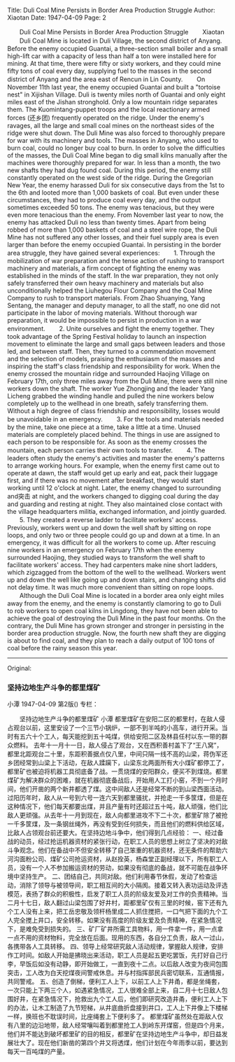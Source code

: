 Title: Duli Coal Mine Persists in Border Area Production Struggle
Author: Xiaotan
Date: 1947-04-09
Page: 2

　　Duli Coal Mine Persists in Border Area Production Struggle
　　Xiaotan
　　Duli Coal Mine is located in Duli Village, the second district of Anyang. Before the enemy occupied Guantai, a three-section small boiler and a small high-lift car with a capacity of less than half a ton were installed here for mining. At that time, there were fifty or sixty workers, and they could mine fifty tons of coal every day, supplying fuel to the masses in the second district of Anyang and the area east of Rencun in Lin County.
　　On November 11th last year, the enemy occupied Guantai and built a "tortoise nest" in Xijishan Village. Duli is twenty miles north of Guantai and only eight miles east of the Jishan stronghold. Only a low mountain ridge separates them. The Kuomintang-puppet troops and the local reactionary armed forces (还乡团) frequently operated on the ridge. Under the enemy's ravages, all the large and small coal mines on the northeast sides of the ridge were shut down. The Duli Mine was also forced to thoroughly prepare for war with its machinery and tools. The masses in Anyang, who used to burn coal, could no longer buy coal to burn. In order to solve the difficulties of the masses, the Duli Coal Mine began to dig small kilns manually after the machines were thoroughly prepared for war. In less than a month, the two new shafts they had dug found coal. During this period, the enemy still constantly operated on the west side of the ridge. During the Gregorian New Year, the enemy harassed Duli for six consecutive days from the 1st to the 6th and looted more than 1,000 baskets of coal. But even under these circumstances, they had to produce coal every day, and the output sometimes exceeded 50 tons. The enemy was tenacious, but they were even more tenacious than the enemy. From November last year to now, the enemy has attacked Duli no less than twenty times. Apart from being robbed of more than 1,000 baskets of coal and a steel wire rope, the Duli Mine has not suffered any other losses, and their fuel supply area is even larger than before the enemy occupied Guantai. In persisting in the border area struggle, they have gained several experiences:
　　1. Through the mobilization of war preparation and the tense action of rushing to transport machinery and materials, a firm concept of fighting the enemy was established in the minds of the staff. In the war preparation, they not only safely transferred their own heavy machinery and materials but also unconditionally helped the Liuhegou Flour Company and the Coal Mine Company to rush to transport materials. From Zhao Shuanying, Yang Sentang, the manager and deputy manager, to all the staff, no one did not participate in the labor of moving materials. Without thorough war preparation, it would be impossible to persist in production in a war environment.
　　2. Unite ourselves and fight the enemy together. They took advantage of the Spring Festival holiday to launch an inspection movement to eliminate the large and small gaps between leaders and those led, and between staff. Then, they turned to a commendation movement and the selection of models, praising the enthusiasm of the masses and inspiring the staff's class friendship and responsibility for work. When the enemy crossed the mountain ridge and surrounded Haojing Village on February 17th, only three miles away from the Duli Mine, there were still nine workers down the shaft. The worker Yue Zhongjing and the leader Yang Licheng grabbed the winding handle and pulled the nine workers below completely up to the wellhead in one breath, safely transferring them. Without a high degree of class friendship and responsibility, losses would be unavoidable in an emergency.
　　3. For the tools and materials needed by the mine, take one piece at a time, take a little at a time. Unused materials are completely placed behind. The things in use are assigned to each person to be responsible for. As soon as the enemy crosses the mountain, each person carries their own tools to transfer.
　　4. The leaders often study the enemy's activities and master the enemy's patterns to arrange working hours. For example, when the enemy first came out to operate at dawn, the staff would get up early and eat, pack their luggage first, and if there was no movement after breakfast, they would start working until 12 o'clock at night. Later, the enemy changed to surrounding and突击 at night, and the workers changed to digging coal during the day and guarding and resting at night. They also maintained close contact with the village headquarters militia, exchanged information, and jointly guarded.
　　5. They created a reverse ladder to facilitate workers' access. Previously, workers went up and down the well shaft by sitting on rope loops, and only two or three people could go up and down at a time. In an emergency, it was difficult for all the workers to come up. After rescuing nine workers in an emergency on February 17th when the enemy surrounded Haojing, they studied ways to transform the well shaft to facilitate workers' access. They had carpenters make nine short ladders, which zigzagged from the bottom of the well to the wellhead. Workers went up and down the well like going up and down stairs, and changing shifts did not delay time. It was much more convenient than sitting on rope loops.
　　Although the Duli Coal Mine is located in a border area only eight miles away from the enemy, and the enemy is constantly clamoring to go to Duli to rob workers to open coal kilns in Lingdong, they have not been able to achieve the goal of destroying the Duli Mine in the past four months. On the contrary, the Duli Mine has grown stronger and stronger in persisting in the border area production struggle. Now, the fourth new shaft they are digging is about to find coal, and they plan to reach a daily output of 100 tons of coal before the rainy season this year.



<hr /> 

Original: 


### 坚持边地生产斗争的都里煤矿
小潭
1947-04-09
第2版()
专栏：

　　坚持边地生产斗争的都里煤矿
    小潭
    都里煤矿在安阳二区的都里村，在敌人侵占观台以前，这里安设了一个三节小锅炉，一部不到半吨的小高车，进行开采。当时有五六十个工人，每天能挖到五十吨煤，供给安阳二区及林县任村以东一带的群众燃料。
    去年十一月十一日，敌人侵占了观台，又在西积善村盖下了“王八窝”，都里北距观台二十里，东距积善据点仅八里，中间只隔一线不高的山梁，蒋伪军还乡团经常到山梁上下活动，在敌人蹂躏下，山梁东北两面所有大小煤矿都停工了，都里矿也被迫将机器工具彻底备了战。一贯烧煤的安阳群众，便买不到煤烧。都里煤矿为解决群众的困难，就在机器彻底备战后，开始用人工打小窑，不到一个月时间，他们开凿的两个新井都透了煤。这中间敌人还是经常不断的到山梁西面活动。过阳历年时，敌人从一号到六号一连六天到都里骚扰，并抢走一千多筐煤，但是在这种情况下，他们每天都要出煤，并且产量有时还超过五十吨，敌人顽强，他们比敌人更顽强。从去年十一月到现在，敌人向都里进攻不下二十次，都里矿除了被抢一千多筐煤，及一条钢丝绳外，再没有受到任何损失，而且他们的燃料供给区域，比敌人占领观台前还要大。在坚持边地斗争中，他们得到几点经验：
    一、经过备战的动员，经过抢运机器资材的紧张行动，在职工人员的思想上树立了坚决的对敌斗争观念。他们在备战中不但安全转移了自己笨重的机器资材，还无条件的帮助六河沟面粉公司、煤矿公司抢运资材，从赵拴英，杨森堂正副经理以下，所有职工人员，没有一个人不参加搬运资材的劳动，如果没有彻底的备战，就不可能在战争环境中坚持生产。
    二、团结自己，共同对敌。他们利用春节休假，发动了检查运动，消除了领导与被领导间，职工相互间的大小隔阂。接着又转入表功运动及评选模范，表扬了群众的积极性，启发了职工人员的阶级友爱及对工作的负责精神。当二月十七日，敌人翻过山梁包围了好井村，距都里矿仅有三里的时候，窑下还有九个工人没有上来，把工岳忠敬及领杆杨里成二人抓住搅把，一口气把下面的九个工人完全搅上井口，安全转移。如果没有高度的阶级友爱及负责精神，在紧急情况下，是难免受到损失的。
    三、矿厂矿井所需工具物料，用一件拿一件，用一点拿一点不用的资材物料，完全放在后面。现用的东西，各自分工负责，敌人一过山，各携带各人工具转移。
    四、领导上经常研究敌人活动规律，掌握敌人规律，安排作工时间。如敌人开始是拂晓出来活动，职工人员是起五更吃罢饭，先打好自己行李，早饭后如没有动静，即开始做工，一直到夜十二点。以后敌人改变为夜间包围突击，工人改为白天挖煤夜间警戒休息。并与村指挥部民兵密切联系，互通情报，共同警戒。
    五、创造了倒梯，便利工人上下，以前工人上下井甬，都是坐绳套，一次只能上下两三个人，如遇紧急情况，工人很难全部上来，自二月十七日敌人包围好井，在紧急情况下，抢救出九个工人后，他们即研究改造井甬，便利工人上下的办法，让木工制造了九节短梯，从井底曲折盘接到井口，工人上下井像上下楼梯一样，换班也不耽误时间，比座绳套上下便利多了。
    都里煤矿虽然处在距敌人仅有八里的边沿地带，敌人经常嚷叫着到都里抢工人到岭东开煤窑，但是四个月来，他们并不能达到破坏都里矿的目的相反，都里矿在坚持边地生产斗争中，却日益发展壮大了。现在他们新凿的第四个井又将透煤，他们计划在今年雨季以前，要达到每天一百吨煤的产量。
